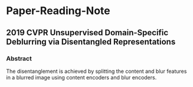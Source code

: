 # Paper-Reading-Note
## 2019 CVPR Unsupervised Domain-Specific Deblurring via Disentangled Representations
### Abstract
  The disentanglement is achieved by splitting the content and blur features in a blurred image using content encoders and blur encoders.
